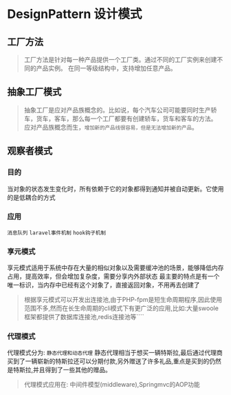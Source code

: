 # DesignPattern 设计模式


## 工厂方法

> 工厂方法是针对每一种产品提供一个工厂类。通过不同的工厂实例来创建不同的产品实例。
在同一等级结构中，支持增加任意产品。

## 抽象工厂模式

> 抽象工厂是应对产品族概念的。比如说，每个汽车公司可能要同时生产轿车，货车，客车，那么每一个工厂都要有创建轿车，货车和客车的方法。
> 应对产品族概念而生，`增加新的产品线很容易，但是无法增加新的产品`。


## 观察者模式

### 目的
当对象的状态发生变化时，所有依赖于它的对象都得到通知并被自动更新。它使用的是低耦合的方式
### 应用
`消息队列` `laravel事件机制` `hook钩子机制`

### 享元模式

享元模式适用于系统中存在大量的相似对象以及需要缓冲池的场景，能够降低内存占用，提高效率，但会增加复杂度，需要分享内外部状态
最主要的特点是有一个唯一标识，当内存中已经有这个对象了，直接返回对象，不用再去创建了
> 根据享元模式可以开发出连接池,由于PHP-fpm是短生命周期程序,因此使用范围不多,然而在长生命周期的cli模式下有更广泛的应用,比如:大量swoole框架都提供了数据库连接池,redis连接池等````

### 代理模式

代理模式分为: `静态代理和动态代理`
静态代理相当于想买一辆特斯拉,最后通过代理商买到了一辆崭新的特斯拉还可以分期付款,另外赠送了许多礼品,重点是买到的仍然是特斯拉,并且得到了一些其他的赠品。
> 代理模式应用在: 中间件模型(middleware),Springmvc的AOP功能


